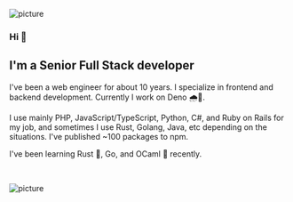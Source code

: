 ![picture](https://github.com/freelancelife/freelancelife/blob/main/111.png) <br />

### Hi 👋

## I'm a Senior Full Stack developer

I've been a web engineer for about 10 years. I specialize in frontend and backend development. Currently I work on Deno 🌧🦕.

I use mainly PHP, JavaScript/TypeScript, Python, C#, and Ruby on Rails for my job, and sometimes I use Rust, Golang, Java, etc depending on the situations. I've published ~100 packages to npm.

I've been learning Rust 🦀, Go, and OCaml 🐪 recently.

 <br />
 
![picture](https://github.com/freelancelife/freelancelife/blob/main/o1xpsU2.gif) <br />
